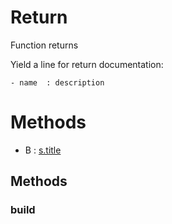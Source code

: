 # Return



Function returns

Yield a line for return documentation:
```
- name  : description
```



# Methods
- B : [s.title](#build) 

## Methods

### build







